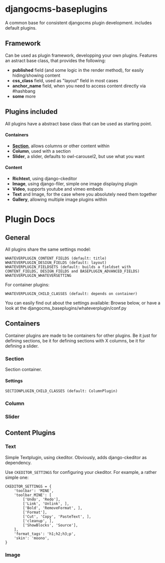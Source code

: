 # djangocms-baseplugins
A common base for consistent djangocms plugin development. includes default plugins.

## Framework
Can be used as plugin framework, developping your own plugins. Features an astract base class, that provides the following:
- **published** field (and some logic in the render method), for easily hiding/showing content
- **css_class** field, used as "layout" field in most cases
- **anchor_name** field, when you need to access content directly via #hashbang
- **some** more

## Plugins included
All plugins have a abstract base class that can be used as starting point.

#### Containers
- **[Section](#section)**, allows columns or other content within
- **Column**, used with a section
- **Slider**, a slider, defaults to owl-carousel2, but use what you want

#### Content
- **Richtext**, using django-ckeditor
- **Image**, using django-filer, simple one image displaying plugin
- **Video**, supports youtube and vimeo embeds
- **Text** and Image, for the case where you absolutely need them together
- **Gallery**, allowing multiple image plugins within


# Plugin Docs


## General

All plugins share the same settings model:

    WHATEVERPLUGIN_CONTENT_FIELDS (default: title)
    WHATEVERPLUGIN_DESIGN_FIELDS (default: layout)
    WHATEVERPLUGIN_FIELDSETS (default: builds a fieldset with CONTENT_FIELDS, DESIGN_FIELDS and BASEPLUGIN_ADVANCED_FIELDS)
    WHATEVERPLUGIN_WHATEVERSETTING

For container plugins:

    WHATEVERPLUGIN_CHILD_CLASSES (default: depends on container)

You can easily find out about the settings available: Browse below, or have a look at the djangocms_baseplugins/whateverplugin/conf.py


## Containers

Container plugins are made to be containers for other plugins. Be it just for defining sections, be it for defining
sections with X columns, be it for defining a slider.


### Section

Section container.

#### Settings

    SECTIONPLUGIN_CHILD_CLASSES (default: ColumnPlugin)


### Column

### Slider

## Content Plugins

### Text

Simple Textplugin, using ckeditor. Obviously, adds django-ckeditor as dependency.

Use `CKEDITOR_SETTINGS` for configuring your ckeditor. For example, a rather simple one:

    CKEDITOR_SETTINGS = {
        'toolbar': 'MINE',
        'toolbar_MINE': [
            ['Undo', 'Redo'],
            ['Link', 'Unlink', ],
            ['Bold', 'RemoveFormat', ],
            ['Format'],
            ['Cut', 'Copy', 'PasteText', ],
            ['cleanup', ],
            ['ShowBlocks', 'Source'],
        ],
        'format_tags': 'h1;h2;h3;p',
        'skin': 'moono',
    }


### Image

